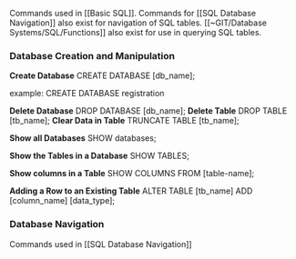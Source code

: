 Commands used in [[Basic SQL]]. Commands for [[SQL Database Navigation]] also exist for navigation of SQL tables. [[~GIT/Database Systems/SQL/Functions]] also exist for use in querying SQL tables.

### Database Creation and Manipulation

**Create Database**
CREATE DATABASE [db_name];

example: CREATE DATABASE registration

**Delete Database**
DROP DATABASE [db_name];
**Delete Table**
DROP TABLE [tb_name];
**Clear Data in Table**
TRUNCATE TABLE [tb_name];

**Show all Databases**
SHOW databases;

**Show the Tables in a Database**
SHOW TABLES;

**Show columns in a Table**
SHOW COLUMNS FROM [table-name];

**Adding a Row to an Existing Table**
ALTER TABLE [tb_name]
ADD [column_name]  [data_type];


### Database Navigation

Commands used in [[SQL Database Navigation]]

